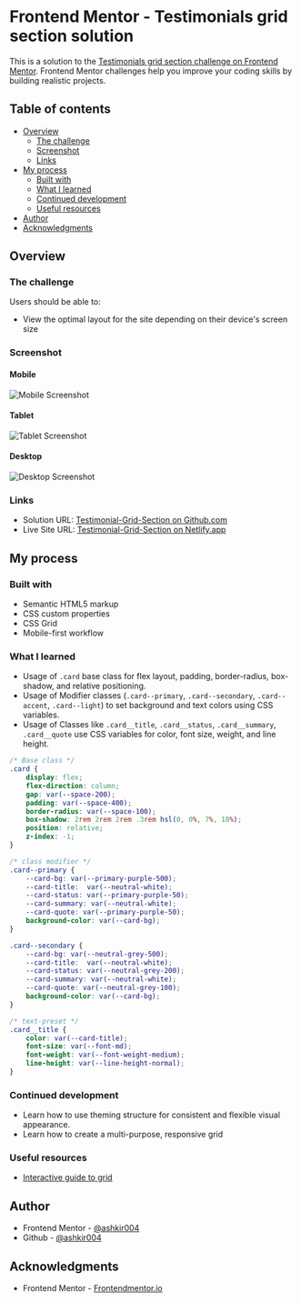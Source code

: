 # Frontend Mentor - Testimonials grid section solution

This is a solution to the [Testimonials grid section challenge on Frontend Mentor](https://www.frontendmentor.io/challenges/testimonials-grid-section-Nnw6J7Un7). Frontend Mentor challenges help you improve your coding skills by building realistic projects. 

## Table of contents

- [Overview](#overview)
  - [The challenge](#the-challenge)
  - [Screenshot](#screenshot)
  - [Links](#links)
- [My process](#my-process)
  - [Built with](#built-with)
  - [What I learned](#what-i-learned)
  - [Continued development](#continued-development)
  - [Useful resources](#useful-resources)
- [Author](#author)
- [Acknowledgments](#acknowledgments)

## Overview

### The challenge

Users should be able to:

- View the optimal layout for the site depending on their device's screen size

### Screenshot

#### Mobile
![Mobile Screenshot](./design/mobile.png)
#### Tablet
![Tablet Screenshot](./design/tablet.png)
#### Desktop
![Desktop Screenshot](./design/desktop.png)

### Links

- Solution URL: [Testimonial-Grid-Section on Github.com](https://github.com/ashkir004/Testimonials-Grid-Section)
- Live Site URL: [Testimonial-Grid-Section on Netlify.app](https://testimonials-grid-section-ashkir004-netlify.com)

## My process

### Built with

- Semantic HTML5 markup
- CSS custom properties
- CSS Grid
- Mobile-first workflow


### What I learned

- Usage of `.card` base class for flex layout, padding, border-radius, box-shadow, and relative positioning.
- Usage of Modifier classes (`.card--primary`, `.card--secondary`, `.card--accent`, `.card--light`) to set background and text colors using CSS variables.
- Usage of Classes like `.card__title`, `.card__status`, `.card__summary`, `.card__quote` use CSS variables for color, font size, weight, and line height.

```css
/* Base class */
.card {
    display: flex;
    flex-direction: column;
    gap: var(--space-200);
    padding: var(--space-400);
    border-radius: var(--space-100);
    box-shadow: 2rem 2rem 2rem .3rem hsl(0, 0%, 7%, 18%);
    position: relative;
    z-index: -1;
}

/* class modifier */
.card--primary {
    --card-bg: var(--primary-purple-500);
    --card-title:  var(--neutral-white);
    --card-status: var(--primary-purple-50);
    --card-summary: var(--neutral-white);
    --card-quote: var(--primary-purple-50);
    background-color: var(--card-bg);
}

.card--secondary {
    --card-bg: var(--neutral-grey-500);
    --card-title:  var(--neutral-white);
    --card-status: var(--neutral-grey-200);
    --card-summary: var(--neutral-white);
    --card-quote: var(--neutral-grey-100);
    background-color: var(--card-bg);
}

/* text-preset */
.card__title {
    color: var(--card-title);
    font-size: var(--font-md);
    font-weight: var(--font-weight-medium);
    line-height: var(--line-height-normal);
}

```


### Continued development

- Learn how to use theming structure for consistent and flexible visual appearance. 
- Learn how to create a multi-purpose, responsive grid


### Useful resources

- [Interactive guide to grid](https://www.joshwcomeau.com/css/interactive-guide-to-grid/)


## Author

- Frontend Mentor - [@ashkir004](https://www.frontendmentor.io/profile/ashkir004)
- Github - [@ashkir004](https://www.github.com/ashkir004)


## Acknowledgments
- Frontend Mentor - [Frontendmentor.io](https://www.frontendmentor.io/)


